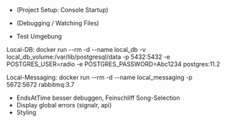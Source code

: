- (Project Setup: Console Startup)
- (Debugging / Watching Files)

- Test Umgebung

Local-DB:
docker run --rm -d --name local_db -v local_db_volume:/var/lib/postgresql/data -p 5432:5432 -e POSTGRES_USER=radio -e POSTGRES_PASSWORD=Abc1234 postgres:11.2

Local-Messaging:
docker run --rm -d --name local_messaging -p 5672:5672 rabbitmq:3.7
- EndsAtTime besser debuggen, Feinschliff Song-Selection
- Display global errors (signalr, api)
- Styling